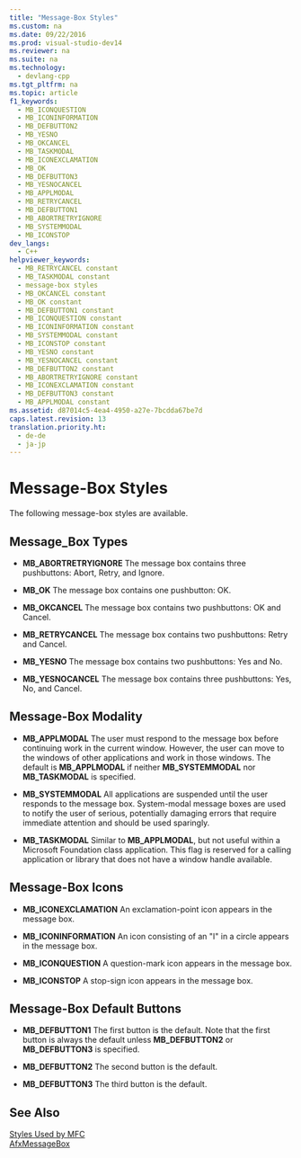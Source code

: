 ```yaml
---
title: "Message-Box Styles"
ms.custom: na
ms.date: 09/22/2016
ms.prod: visual-studio-dev14
ms.reviewer: na
ms.suite: na
ms.technology: 
  - devlang-cpp
ms.tgt_pltfrm: na
ms.topic: article
f1_keywords: 
  - MB_ICONQUESTION
  - MB_ICONINFORMATION
  - MB_DEFBUTTON2
  - MB_YESNO
  - MB_OKCANCEL
  - MB_TASKMODAL
  - MB_ICONEXCLAMATION
  - MB_OK
  - MB_DEFBUTTON3
  - MB_YESNOCANCEL
  - MB_APPLMODAL
  - MB_RETRYCANCEL
  - MB_DEFBUTTON1
  - MB_ABORTRETRYIGNORE
  - MB_SYSTEMMODAL
  - MB_ICONSTOP
dev_langs: 
  - C++
helpviewer_keywords: 
  - MB_RETRYCANCEL constant
  - MB_TASKMODAL constant
  - message-box styles
  - MB_OKCANCEL constant
  - MB_OK constant
  - MB_DEFBUTTON1 constant
  - MB_ICONQUESTION constant
  - MB_ICONINFORMATION constant
  - MB_SYSTEMMODAL constant
  - MB_ICONSTOP constant
  - MB_YESNO constant
  - MB_YESNOCANCEL constant
  - MB_DEFBUTTON2 constant
  - MB_ABORTRETRYIGNORE constant
  - MB_ICONEXCLAMATION constant
  - MB_DEFBUTTON3 constant
  - MB_APPLMODAL constant
ms.assetid: d87014c5-4ea4-4950-a27e-7bcdda67be7d
caps.latest.revision: 13
translation.priority.ht: 
  - de-de
  - ja-jp
---
```

# Message-Box Styles
The following message-box styles are available.  
  
## Message_Box Types  
  
-   **MB_ABORTRETRYIGNORE** The message box contains three pushbuttons: Abort, Retry, and Ignore.  
  
-   **MB_OK** The message box contains one pushbutton: OK.  
  
-   **MB_OKCANCEL** The message box contains two pushbuttons: OK and Cancel.  
  
-   **MB_RETRYCANCEL** The message box contains two pushbuttons: Retry and Cancel.  
  
-   **MB_YESNO** The message box contains two pushbuttons: Yes and No.  
  
-   **MB_YESNOCANCEL** The message box contains three pushbuttons: Yes, No, and Cancel.  
  
## Message-Box Modality  
  
-   **MB_APPLMODAL** The user must respond to the message box before continuing work in the current window. However, the user can move to the windows of other applications and work in those windows. The default is **MB_APPLMODAL** if neither **MB_SYSTEMMODAL** nor **MB_TASKMODAL** is specified.  
  
-   **MB_SYSTEMMODAL** All applications are suspended until the user responds to the message box. System-modal message boxes are used to notify the user of serious, potentially damaging errors that require immediate attention and should be used sparingly.  
  
-   **MB_TASKMODAL** Similar to **MB_APPLMODAL**, but not useful within a Microsoft Foundation class application. This flag is reserved for a calling application or library that does not have a window handle available.  
  
## Message-Box Icons  
  
-   **MB_ICONEXCLAMATION** An exclamation-point icon appears in the message box.  
  
-   **MB_ICONINFORMATION** An icon consisting of an "I" in a circle appears in the message box.  
  
-   **MB_ICONQUESTION** A question-mark icon appears in the message box.  
  
-   **MB_ICONSTOP** A stop-sign icon appears in the message box.  
  
## Message-Box Default Buttons  
  
-   **MB_DEFBUTTON1** The first button is the default. Note that the first button is always the default unless **MB_DEFBUTTON2** or **MB_DEFBUTTON3** is specified.  
  
-   **MB_DEFBUTTON2** The second button is the default.  
  
-   **MB_DEFBUTTON3** The third button is the default.  
  
## See Also  
 [Styles Used by MFC](../vs140/styles-used-by-mfc.md)   
 [AfxMessageBox](../vs140/afxmessagebox.md)
